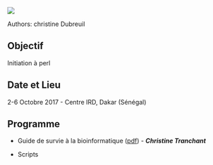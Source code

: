 ![](http://www.southgreen.fr/sites/southgreen.fr/themes/southgreen/logo.png)

Authors: christine Dubreuil

## Objectif
Initiation à perl

## Date et Lieu
2-6 Octobre 2017 - Centre IRD, Dakar (Sénégal) 
 
 
## Programme

* Guide de survie à la bioinformatique ([pdf](https://github.com/SouthGreenPlatform/trainings/raw/master/Perl/Dakar-2017/perl-Dakar-2017-v2.pdf)) -  _**Christine Tranchant**_

* Scripts 


